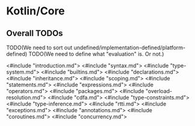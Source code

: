 # Kotlin/Core

## Overall TODOs

TODO(We need to sort out undefined/implementation-defined/platform-defined)
TODO(We need to define what "evaluation" is. Or not.)

<#include "introduction.md">
<#include "syntax.md">
<#include "type-system.md">
<#include "builtins.md">
<#include "declarations.md">
<#include "inheritance.md">
<#include "scoping.md">
<#include "statements.md">
<#include "expressions.md">
<#include "operators.md">
<#include "packages.md">
<#include "overload-resolution.md">
<#include "cdfa.md">
<#include "type-constraints.md">
<#include "type-inference.md">
<#include "rtti.md">
<#include "exceptions.md">
<#include "annotations.md">
<#include "coroutines.md">
<#include "concurrency.md">
